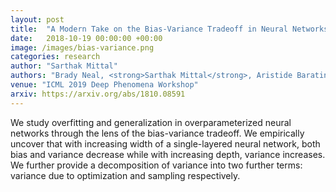 ```yaml
---
layout: post
title:  "A Modern Take on the Bias-Variance Tradeoff in Neural Networks"
date:   2018-10-19 00:00:00 +00:00
image: /images/bias-variance.png
categories: research
author: "Sarthak Mittal"
authors: "Brady Neal, <strong>Sarthak Mittal</strong>, Aristide Baratin, Vinayak Tantia, Matthew Scicluna, Simone Lacoste-Julien, Ioannis Mitliagkas"
venue: "ICML 2019 Deep Phenomena Workshop"
arxiv: https://arxiv.org/abs/1810.08591
---
```

We study overfitting and generalization in overparameterized neural networks through the lens of the bias-variance tradeoff. We empirically uncover that with increasing width of a single-layered neural network, both bias and variance decrease while with increasing depth, variance increases. We further provide a decomposition of variance into two further terms: variance due to optimization and sampling respectively.
